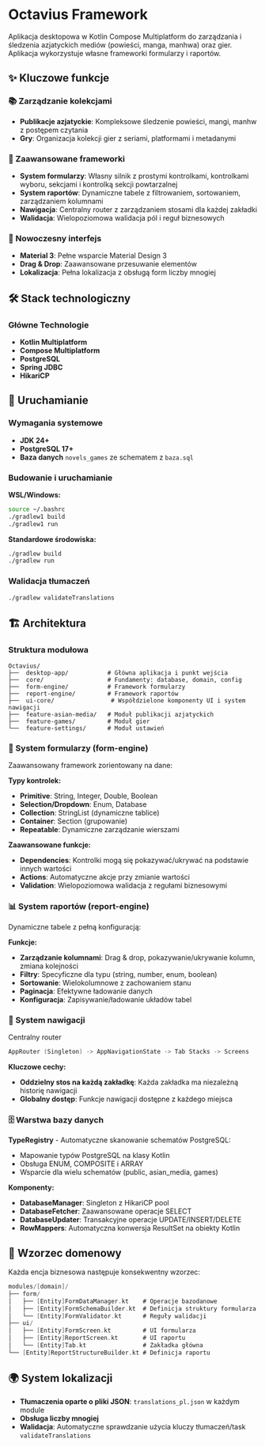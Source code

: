 # Octavius Framework

Aplikacja desktopowa w Kotlin Compose Multiplatform do zarządzania i śledzenia azjatyckich mediów (powieści, manga, manhwa) oraz gier. Aplikacja wykorzystuje własne frameworki formularzy i raportów.

## ✨ Kluczowe funkcje

### 📚 Zarządzanie kolekcjami
- **Publikacje azjatyckie**: Kompleksowe śledzenie powieści, mangi, manhw z postępem czytania
- **Gry**: Organizacja kolekcji gier z seriami, platformami i metadanymi

### 🚀 Zaawansowane frameworki
- **System formularzy**: Własny silnik z prostymi kontrolkami, kontrolkami wyboru, sekcjami i kontrolką sekcji powtarzalnej
- **System raportów**: Dynamiczne tabele z filtrowaniem, sortowaniem, zarządzaniem kolumnami
- **Nawigacja**: Centralny router z zarządzaniem stosami dla każdej zakładki
- **Walidacja**: Wielopoziomowa walidacja pól i reguł biznesowych

### 🎨 Nowoczesny interfejs
- **Material 3**: Pełne wsparcie Material Design 3
- **Drag & Drop**: Zaawansowane przesuwanie elementów
- **Lokalizacja**: Pełna lokalizacja z obsługą form liczby mnogiej

## 🛠️ Stack technologiczny

### Główne Technologie
- **Kotlin Multiplatform**
- **Compose Multiplatform**
- **PostgreSQL**
- **Spring JDBC**
- **HikariCP**

## 🚀 Uruchamianie

### Wymagania systemowe
- **JDK 24+**
- **PostgreSQL 17+**
- **Baza danych** `novels_games` ze schematem z `baza.sql`

### Budowanie i uruchamianie

**WSL/Windows:**
```bash
source ~/.bashrc
./gradlew1 build
./gradlew1 run
```

**Standardowe środowiska:**
```bash
./gradlew build
./gradlew run
```

### Walidacja tłumaczeń
```bash
./gradlew validateTranslations
```

## 🏗️ Architektura

### Struktura modułowa

```
Octavius/
├──  desktop-app/           # Główna aplikacja i punkt wejścia
├──  core/                  # Fundamenty: database, domain, config
├──  form-engine/           # Framework formularzy
├──  report-engine/         # Framework raportów  
├──  ui-core/                # Współdzielone komponenty UI i system nawigacji
├──  feature-asian-media/   # Moduł publikacji azjatyckich
├──  feature-games/         # Moduł gier
└──  feature-settings/      # Moduł ustawień
```

### 🔧 System formularzy (form-engine)

Zaawansowany framework zorientowany na dane:

**Typy kontrolek:**
- **Primitive**: String, Integer, Double, Boolean
- **Selection/Dropdown**: Enum, Database
- **Collection**: StringList (dynamiczne tablice)
- **Container**: Section (grupowanie)
- **Repeatable**: Dynamiczne zarządzanie wierszami

**Zaawansowane funkcje:**
- **Dependencies**: Kontrolki mogą się pokazywać/ukrywać na podstawie innych wartości
- **Actions**: Automatyczne akcje przy zmianie wartości
- **Validation**: Wielopoziomowa walidacja z regułami biznesowymi

### 📊 System raportów (report-engine)

Dynamiczne tabele z pełną konfiguracją:

**Funkcje:**
- **Zarządzanie kolumnami**: Drag & drop, pokazywanie/ukrywanie kolumn, zmiana kolejności
- **Filtry**: Specyficzne dla typu (string, number, enum, boolean)
- **Sortowanie**: Wielokolumnowe z zachowaniem stanu
- **Paginacja**: Efektywne ładowanie danych
- **Konfiguracja**: Zapisywanie/ładowanie układów tabel

### 🧭 System nawigacji

Centralny router

```kotlin
AppRouter (Singleton) -> AppNavigationState -> Tab Stacks -> Screens
```

**Kluczowe cechy:**
- **Oddzielny stos na każdą zakładkę**: Każda zakładka ma niezależną historię nawigacji
- **Globalny dostęp**: Funkcje nawigacji dostępne z każdego miejsca

### 🗄️ Warstwa bazy danych

**TypeRegistry** - Automatyczne skanowanie schematów PostgreSQL:
- Mapowanie typów PostgreSQL na klasy Kotlin
- Obsługa ENUM, COMPOSITE i ARRAY
- Wsparcie dla wielu schematów (public, asian_media, games)

**Komponenty:**
- **DatabaseManager**: Singleton z HikariCP pool
- **DatabaseFetcher**: Zaawansowane operacje SELECT
- **DatabaseUpdater**: Transakcyjne operacje UPDATE/INSERT/DELETE
- **RowMappers**: Automatyczna konwersja ResultSet na obiekty Kotlin

## 📁 Wzorzec domenowy

Każda encja biznesowa następuje konsekwentny wzorzec:

```kotlin
modules/[domain]/
├── form/
│   ├── [Entity]FormDataManager.kt    # Operacje bazodanowe
│   ├── [Entity]FormSchemaBuilder.kt  # Definicja struktury formularza
│   └── [Entity]FormValidator.kt      # Reguły walidacji
├── ui/
│   ├── [Entity]FormScreen.kt         # UI formularza
│   ├── [Entity]ReportScreen.kt       # UI raportu
│   └── [Entity]Tab.kt                # Zakładka główna
└── [Entity]ReportStructureBuilder.kt # Definicja raportu
```

## 🌍 System lokalizacji

- **Tłumaczenia oparte o pliki JSON**: `translations_pl.json` w każdym module
- **Obsługa liczby mnogiej**
- **Walidacja**: Automatyczne sprawdzanie użycia kluczy tłumaczeń/task `validateTranslations`
